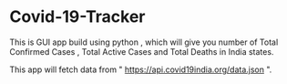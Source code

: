 # Covid-19-Tracker
This is GUI app build using python , which will give you number of Total Confirmed Cases , Total Active Cases and Total Deaths in India states.

This app will fetch data from " https://api.covid19india.org/data.json ".
